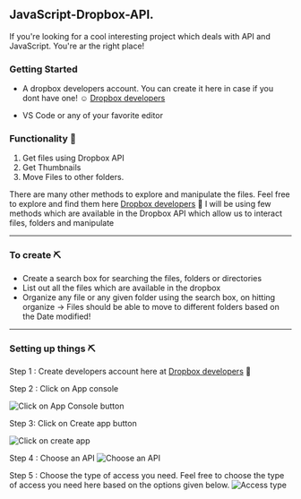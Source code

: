 ## JavaScript-Dropbox-API.

If you're looking for a cool interesting project which deals with API and JavaScript. You're ar the right place!

### Getting Started

- A dropbox developers account. You can create it here in case if you dont have one! ☺️ [Dropbox developers](https://www.dropbox.com/developers "Dropbox developers") 

- VS Code or any of your favorite editor 

### Functionality 🎰
1. Get files using Dropbox API              
2. Get Thumbnails
3. Move Files to other folders.

There are many other methods to explore and manipulate the files. Feel free to explore and find them here [Dropbox developers](https://www.dropbox.com/developers "Dropbox developers") 📝
I will be using few methods which are available in the Dropbox API which allow us to interact files, folders and manipulate

---

### To create ⛏️ 
* Create a search box for searching the files, folders or directories        
* List out all the files which are available in the dropbox
* Organize any file or any given folder using the search box, on hitting organize -> Files should be able to move to different folders based on the Date modified!

---
### Setting up things ⛏️
Step 1 : Create developers account here at [Dropbox developers](https://www.dropbox.com/developers "Dropbox developers") 📝 

Step 2 : Click on App console

![Click on App Console button](https://dev-to-uploads.s3.amazonaws.com/uploads/articles/9jkukfrujh4i0sa1vg8i.png)
 
Step 3: Click on Create app button

![Click on create app](https://dev-to-uploads.s3.amazonaws.com/uploads/articles/0q4hyrr39lesuf090eng.png)

Step 4 : Choose an API 
![Choose an API](https://dev-to-uploads.s3.amazonaws.com/uploads/articles/20bzaz4wo2fgdgklk4ob.png)
  
Step 5 : Choose the type of access you need.
Feel free to choose the type of access you need here based on the options given below.
![Access type](https://dev-to-uploads.s3.amazonaws.com/uploads/articles/dqk9k101m03a6qtdxei0.png)
 
